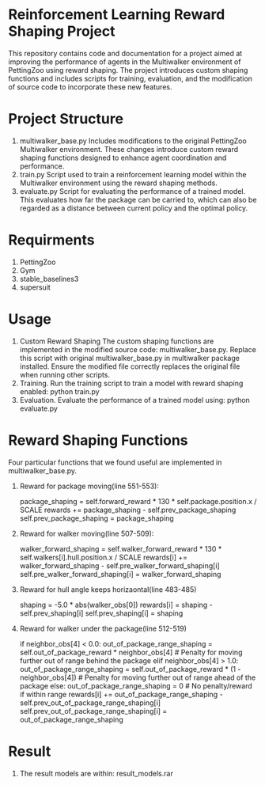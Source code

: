 # Reinforcement Learning Reward Shaping Project
This repository contains code and documentation for a project aimed at improving the performance of agents in the Multiwalker environment of PettingZoo using reward shaping. The project introduces custom shaping functions and includes scripts for training, evaluation, and the modification of source code to incorporate these new features.



# Project Structure
1. multiwalker_base.py
    Includes modifications to the original PettingZoo Multiwalker environment. These changes introduce custom reward shaping functions designed to enhance agent coordination and performance.
2. train.py
    Script used to train a reinforcement learning model within the Multiwalker environment using the reward shaping methods.
3. evaluate.py
    Script for evaluating the performance of a trained model. This evaluates how far the package can be carried to, which can also be regarded as a distance between current policy and the optimal policy.



# Requirments
1. PettingZoo
2. Gym
3. stable_baselines3
4. supersuit



# Usage
1. Custom Reward Shaping
    The custom shaping functions are implemented in the modified source code: multiwalker_base.py. Replace this script with original multiwalker_base.py in multiwalker package installed. Ensure the modified file correctly replaces the original file when running other scripts.
2. Training.
    Run the training script to train a model with reward shaping enabled:
    python train.py
3. Evaluation.
    Evaluate the performance of a trained model using:
    python evaluate.py



# Reward Shaping Functions
Four particular functions that we found useful are implemented in multiwalker_base.py. 

1. Reward for package moving(line 551-553):

    package_shaping = self.forward_reward * 130 * self.package.position.x / SCALE
    rewards += package_shaping - self.prev_package_shaping
    self.prev_package_shaping = package_shaping

2. Reward for walker moving(line 507-509):

    walker_forward_shaping = self.walker_forward_reward * 130 * self.walkers[i].hull.position.x / SCALE
    rewards[i] += walker_forward_shaping - self.pre_walker_forward_shaping[i]
    self.pre_walker_forward_shaping[i] = walker_forward_shaping

3. Reward for hull angle keeps horizaontal(line 483-485)

    shaping = -5.0 * abs(walker_obs[0])
    rewards[i] = shaping - self.prev_shaping[i]
    self.prev_shaping[i] = shaping

4. Reward for walker under the package(line 512-519)

    if neighbor_obs[4] < 0.0:
        out_of_package_range_shaping = self.out_of_package_reward * neighbor_obs[4]  # Penalty for moving further out of range behind the package
    elif neighbor_obs[4] > 1.0:
        out_of_package_range_shaping = self.out_of_package_reward * (1 - neighbor_obs[4])  # Penalty for moving further out of range ahead of the package
    else:
        out_of_package_range_shaping = 0  # No penalty/reward if within range
    rewards[i] += out_of_package_range_shaping - self.prev_out_of_package_range_shaping[i]
    self.prev_out_of_package_range_shaping[i] = out_of_package_range_shaping


# Result
1. The result models are within:
    result_models.rar


